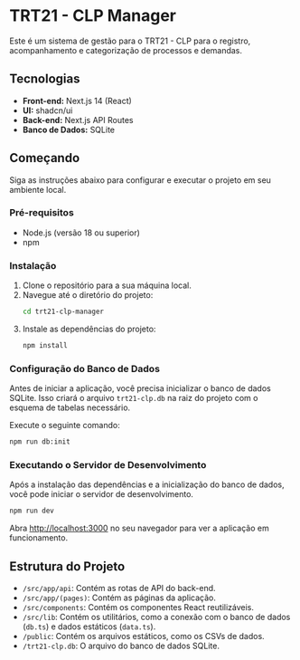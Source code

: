 # TRT21 - CLP Manager

Este é um sistema de gestão para o TRT21 - CLP para o registro, acompanhamento e categorização de processos e demandas.

## Tecnologias

- **Front-end:** Next.js 14 (React)
- **UI:** shadcn/ui
- **Back-end:** Next.js API Routes
- **Banco de Dados:** SQLite

## Começando

Siga as instruções abaixo para configurar e executar o projeto em seu ambiente local.

### Pré-requisitos

- Node.js (versão 18 ou superior)
- npm

### Instalação

1.  Clone o repositório para a sua máquina local.
2.  Navegue até o diretório do projeto:
    ```bash
    cd trt21-clp-manager
    ```
3.  Instale as dependências do projeto:
    ```bash
    npm install
    ```

### Configuração do Banco de Dados

Antes de iniciar a aplicação, você precisa inicializar o banco de dados SQLite. Isso criará o arquivo `trt21-clp.db` na raiz do projeto com o esquema de tabelas necessário.

Execute o seguinte comando:

```bash
npm run db:init
```

### Executando o Servidor de Desenvolvimento

Após a instalação das dependências e a inicialização do banco de dados, você pode iniciar o servidor de desenvolvimento.

```bash
npm run dev
```

Abra [http://localhost:3000](http://localhost:3000) no seu navegador para ver a aplicação em funcionamento.

## Estrutura do Projeto

-   `/src/app/api`: Contém as rotas de API do back-end.
-   `/src/app/(pages)`: Contém as páginas da aplicação.
-   `/src/components`: Contém os componentes React reutilizáveis.
-   `/src/lib`: Contém os utilitários, como a conexão com o banco de dados (`db.ts`) e dados estáticos (`data.ts`).
-   `/public`: Contém os arquivos estáticos, como os CSVs de dados.
-   `/trt21-clp.db`: O arquivo do banco de dados SQLite.
